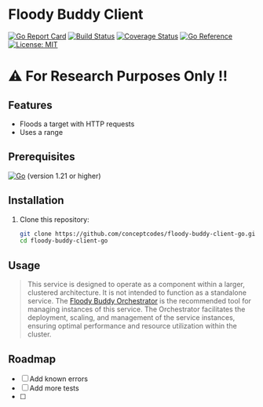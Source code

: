 # Floody Buddy Client

[![Go Report Card](https://goreportcard.com/badge/github.com/conceptcodes/floody-buddy-client-go)](https://goreportcard.com/report/github.com/conceptcodes/floody-buddy-client-go)
[![Build Status](https://travis-ci.com/conceptcodes/floody-buddy-client-go.svg?branch=main)](https://travis-ci.com/conceptcodes/floody-buddy-client-go)
[![Coverage Status](https://coveralls.io/repos/github/conceptcodes/floody-buddy-client-go/badge.svg?branch=main)](https://coveralls.io/github/conceptcodes/floody-buddy-client-go?branch=main)
[![Go Reference](https://pkg.go.dev/badge/github.com/conceptcodes/floody-buddy-client-go.svg)](https://pkg.go.dev/github.com/conceptcodes/floody-buddy-client-go)
[![License: MIT](https://img.shields.io/badge/License-MIT-yellow.svg)](https://opensource.org/licenses/MIT)

# ⚠️ For Research Purposes Only ‼️

## Features
- Floods a target with HTTP requests
- Uses a range


## Prerequisites

[![Go](https://img.shields.io/badge/go-%2300ADD8.svg?style=for-the-badge&logo=go&logoColor=white)](https://golang.org/doc/install) (version 1.21 or higher)

## Installation

1. Clone this repository:

   ```sh
   git clone https://github.com/conceptcodes/floody-buddy-client-go.git
   cd floody-buddy-client-go
   ```

## Usage

> This service is designed to operate as a component within a larger, clustered architecture. It is not intended to function as a standalone service. The [Floody Buddy Orchestrator](https://github.com/conceptcodes/floody-buddy-orchestrator-go) is the recommended tool for managing instances of this service. The Orchestrator facilitates the deployment, scaling, and management of the service instances, ensuring optimal performance and resource utilization within the cluster.


## Roadmap

- [ ] Add known errors
- [ ] Add more tests
- [ ] 